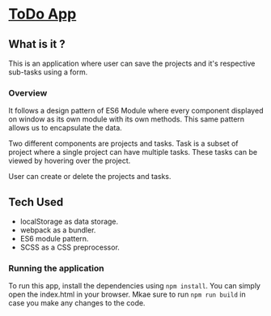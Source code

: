 # [ToDo App](https://www.theodinproject.com/paths/full-stack-javascript/courses/javascript/lessons/todo-list)

## What is it ?
This is an application where user can save the projects and it's respective sub-tasks using a form.

### Overview
It follows a design pattern of ES6 Module where every component displayed on window as its own module with its own methods. This same pattern allows us to encapsulate the data. 

Two different components are projects and tasks. Task is a subset of project where a single project can have multiple tasks. These tasks can be viewed by hovering over the project.

User can create or delete the projects and tasks.

## Tech Used

- localStorage as data storage.
- webpack as a bundler.
- ES6 module pattern.
- SCSS as a CSS preprocessor. 

### Running the application

To run this app, install the dependencies using `npm install`. You can simply open the index.html in your browser. Mkae sure to run `npm run build` in case you make any changes to the code.
